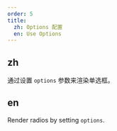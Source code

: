 ```yaml
---
order: 5
title:
  zh: Options 配置
  en: Use Options
---
```


## zh

通过设置 `options` 参数来渲染单选框。

## en

Render radios by setting `options`.
